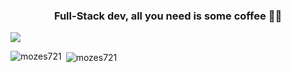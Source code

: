 <h3 align="center">Full-Stack dev, all you need is some coffee 🧑‍💻</h3> 
<img align="center" src="https://user-images.githubusercontent.com/22646749/229378542-2347aa87-0e1c-46b2-91db-7ab73097438d.jpg" />

<p><img align="left" src="https://github-readme-stats.vercel.app/api/top-langs?username=mozes721&show_icons=true&locale=en&layout=compact" alt="mozes721" /></p>

<p>&nbsp;<img align="center" src="https://github-readme-stats.vercel.app/api?username=mozes721&show_icons=true&locale=en" alt="mozes721" /></p>
